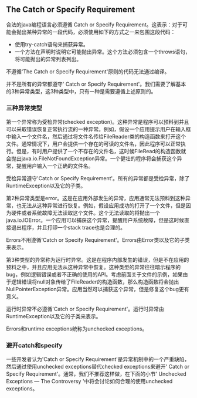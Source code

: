 ## The Catch or Specify Requirement

合法的java编程语言必须遵循 Catch or Specify Requirement。这表示：对于可能会抛出某种异常的一段代码，必须使用如下的方式之一来包围这段代码：

* 使用try-catch语句来捕获异常。
* 一个方法在声明时说明它可能抛出异常。这个方法必须包含一个throws语句，将可能抛出的异常列表列出。


不遵循'The Catch or Specify Requirement'原则的代码无法通过编译。

并不是所有的异常都遵守' Catch or Specify Requirement'。我们需要了解基本的3种异常类型，这3种类型中，只有一种是需要遵循上述原则的。


### 三种异常类型

第一个异常称为受检异常(checked exception)。这种异常是程序可以预料到并且可以采取错误恢复正常执行流的一种异常。例如，假设一个应用提示用户在输入框中输入一个文件名，然后通过将文件名传给FileReader类的构造函数来打开这个文件。通常情况下，用户会提供一个存在的可读的文件名，因此程序可以正常执行。但是，有时用户提供了一个不存在的文件名，这时候FileRead的构造函数就会抛出java.io.FileNotFoundException异常。一个健壮的程序将会捕获这个异常，提醒用户输入一个正确的文件名。


受检异常遵守'Catch or Specify Requirement'。所有的异常都是受检异常，除了RuntimeException以及它的子类。


第2种异常类型是error。这是在应用外部发生的异常，应用通常无法预料到这种异常，也无法从这种异常进行恢复。例如，假设应用成功的打开了一个文件，但是因为硬件或者系统故障无法读取这个文件。这个无法读取的将抛出一个java.io.IOError。一个应用可以捕获这个异常，提醒用户系统故障，但是这时候直接退出程序，并且打印一个stack trace也是合理的。


Errors不用遵循'Catch or Specify Requirement'。Errors由Error类以及它的子类来表示。


第3种类型的异常称为运行时异常。这是在程序内部发生的错误，但是不在应用的预料之中，并且应用无法从这种异常中恢复。这种类型的异常往往暗示程序的bug，例如逻辑错误或者不正确的使用的API。考虑前面关于文件的示例，如果由于逻辑错误将null对象传给了FileReader的构造函数，那么构造函数将会抛出NullPointerException异常。应用当然可以捕获这个异常，但是修复这个bug更有意义。


运行时异常不必遵循'Catch or Specify Requirement'。运行时异常由RuntimeException以及它的子类来表示。


Errors和runtime exceptions统称为unchecked exceptions。


### 避开catch和specify

一些开发者认为'Catch or Specify Requirement'是异常机制中的一个严重缺陷，然后通过使用unchecked exceptions替代checked exceptions来避开' Catch or Specify Requirement'。通常，我们不推荐这样做，在下面的小节' Unchecked Exceptions — The Controversy '中将会讨论如何合理的使用unchecked exceptions。




























